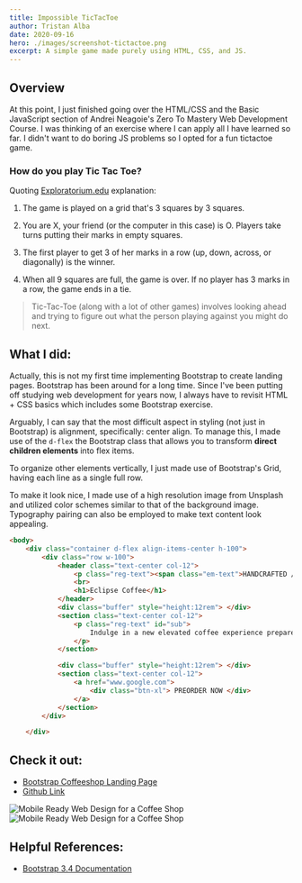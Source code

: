 ```yaml
---
title: Impossible TicTacToe 
author: Tristan Alba
date: 2020-09-16
hero: ./images/screenshot-tictactoe.png
excerpt: A simple game made purely using HTML, CSS, and JS. 
---
```

## Overview
At this point, I just finished going over the HTML/CSS and the Basic JavaScript section of Andrei Neagoie's Zero To Mastery Web Development Course. I was thinking of an exercise where I can apply all I have learned so far. I didn't want to do boring JS problems so I opted for a fun tictactoe game.  

### How do you play Tic Tac Toe?
Quoting [Exploratorium.edu](https://www.exploratorium.edu/brain_explorer/tictactoe.html) explanation:

1. The game is played on a grid that's 3 squares by 3 squares.

2. You are X, your friend (or the computer in this case) is O. Players take turns putting their marks in empty squares.

3. The first player to get 3 of her marks in a row (up, down, across, or diagonally) is the winner.

4. When all 9 squares are full, the game is over. If no player has 3 marks in a row, the game ends in a tie.

> Tic-Tac-Toe (along with a lot of other games) involves looking ahead and trying 
> to figure out what the person playing against you might do next.



## What I did: 
Actually, this is not my first time implementing Bootstrap to create landing pages. Bootstrap has been around for a long time. Since I've been putting off studying web development for years now, I always have to revisit HTML + CSS basics which includes some Bootstrap exercise. 

Arguably, I can say that the most difficult aspect in styling (not just in Bootstrap) is alignment, specifically: center align. To manage this, I made use of the `d-flex` the Bootstrap class that allows you to transform **direct children elements** into flex items. 

To organize other elements vertically, I just made use of Bootstrap's Grid, having each line as a single full row. 

To make it look nice, I made use of a high resolution image from Unsplash and utilized color schemes similar to that of the background image. Typography pairing can also be employed to make text content look appealing. 

```html
<body>
    <div class="container d-flex align-items-center h-100">
        <div class="row w-100">
            <header class="text-center col-12">
                <p class="reg-text"><span class="em-text">HANDCRAFTED / </span> FRESHLY ROASTED</p>
                <br>
                <h1>Eclipse Coffee</h1>
            </header>
            <div class="buffer" style="height:12rem"> </div>
            <section class="text-center col-12">
                <p class="reg-text" id="sub">
                    Indulge in a new elevated coffee experience prepared with the finest single-origin fair-trade certified beans crafted by our very own expert coffee brewers.
                </p>
            </section>

            <div class="buffer" style="height:12rem"> </div>
            <section class="text-center col-12">
                <a href="www.google.com">
                    <div class="btn-xl"> PREORDER NOW </div>
                </a>
            </section>
        </div>

    </div>
```
## Check it out:
- [Bootstrap Coffeeshop Landing Page](http://bootstrap-coffee-shop.decoroustea.xyz/)
- [Github Link](https://github.com/tristanjoshuaalba/sandboxwd/tree/master/coffeeShop)

<div className="Image__Small">
  <img
    src="./images/closeup-coffee-shop.png"
    title="Responsive Web Design Using Bootstrap"
    alt="Mobile Ready Web Design for a Coffee Shop"
  />
</div>

<div className="Image__Small">
  <img
    src="./images/responsive-layout-coffee-shop.png"
    title="Responsive Web Design Using Bootstrap"
    alt="Mobile Ready Web Design for a Coffee Shop"
  />
</div>



## Helpful References:
- [Bootstrap 3.4 Documentation](https://getbootstrap.com/docs/3.4/)

<!-- My first post using `@narative/gatsby-theme-novela`. Novela is built by the team at [Narative](https://narative.co), and built for everyone that loves the web.

## Headers

# H1

It is recommended to NOT use H1s as it is reserved for the article heading. Any H1 is set as an H2.

## H2

### H3

#### H4

##### H5

###### H6

## Emphasis

Emphasis, aka italics, with _asterisks_ or _underscores_.

Strong emphasis, aka bold, with **asterisks** or **underscores**.

Combined emphasis with **asterisks and _underscores_**.

Strikethrough uses two tildes. ~~Scratch this.~~

## Lists

1. First ordered list item
2. Another item
3. Actual numbers don't matter, just that it's a number

- Unordered list can use asterisks

* Or minuses

- Or pluses

## Links

[I'm an inline-style link](https://www.google.com)

[I'm an inline-style link with title](https://www.google.com "Google's Homepage")

[I'm a reference-style link][arbitrary case-insensitive reference text]

[I'm a relative reference to a repository file](../blob/master/LICENSE)

[You can use numbers for reference-style link definitions][1]

Or leave it empty and use the [link text itself].

URLs and URLs in angle brackets will automatically get turned into links.
http://www.example.com or <http://www.example.com> and sometimes
example.com (but not on Github, for example).

Some text to show that the reference links can follow later.

[arbitrary case-insensitive reference text]: https://www.mozilla.org
[1]: http://slashdot.org
[link text itself]: http://www.reddit.com

## Images

<div className="Image__Small">
  <img
    src="./images/article-image-2.jpg"
    title="Logo Title Text 1"
    alt="Alt text"
  />
</div>

Lorem Ipsum is simply dummy text of the printing and typesetting industry. Lorem Ipsum has been the industry's standard dummy text ever since the 1500s, when an unknown printer took a galley of type and scrambled it to make a type specimen book. It has survived not only five centuries, but also the leap into electronic typesetting, remaining essentially unchanged. It was popularised in the 1960s with the release of Letraset sheets containing Lorem Ipsum passages, and more recently with desktop publishing software like Aldus PageMaker including versions of Lorem Ipsum. Lorem Ipsum is simply dummy text of the printing and typesetting industry.

## Code and Syntax Highlighting

```javascript
var s = "JavaScript syntax highlighting";
alert(s);
```

```
No language indicated, so no syntax highlighting.
But let's throw in a <b>tag</b>.
```

### JSX

```jsx
import React from "react";
import { ThemeProvider } from "theme-ui";
import theme from "./theme";

export default props => (
  <ThemeProvider theme={theme}>{props.children}</ThemeProvider>
);
```

## Blockquotes

Lorem Ipsum is simply dummy text of the printing and typesetting industry. Lorem Ipsum has been the industry's standard dummy text ever since the 1500s, when an unknown printer took a galley of type and scrambled it to make a type specimen book. It has survived not only five centuries, but also the leap into electronic typesetting, remaining essentially unchanged. It was popularised in the 1960s with the release of Letraset sheets containing.

> Blockquotes are very handy in email to emulate reply text.
> This line is part of the same quote.

Lorem Ipsum is simply dummy text of the printing and typesetting industry. Lorem Ipsum has been the industry's standard dummy text ever since the 1500s, when an unknown printer took a galley of type and scrambled it to make a type specimen book. It has survived not only five centuries, but also the leap into electronic typesetting, remaining essentially unchanged. It was popularised in the 1960s with the release of Letraset sheets containing Lorem Ipsum passages, and more recently with desktop publishing software like Aldus PageMaker including versions of Lorem Ipsum

## Horizontal Rule

Horizontal Rule

Three or more...

---

Lorem Ipsum is simply dummy text of the printing and typesetting industry. Lorem Ipsum has been the industry's standard dummy text ever since the 1500s, when an unknown printer took a galley of type and scrambled it to make a type specimen book. It has survived not only five centuries, but also the leap into electronic typesetting, remaining essentially unchanged. It was popularised in the 1960s with the release of Letraset sheets containing Lorem Ipsum passages, and more recently with desktop publishing software like Aldus PageMaker including versions of Lorem Ipsum

---

Lorem Ipsum is simply dummy text of the printing and typesetting industry. Lorem Ipsum has been the industry's standard dummy text ever since the 1500s, when an unknown printer took a galley of type and scrambled it to make a type specimen book. It has survived not only five centuries, but also the leap into electronic typesetting, remaining essentially unchanged. It was popularised in the 1960s with the release of Letraset sheets containing Lorem Ipsum passages, and more recently with desktop publishing software like Aldus PageMaker including versions of Lorem Ipsum -->
